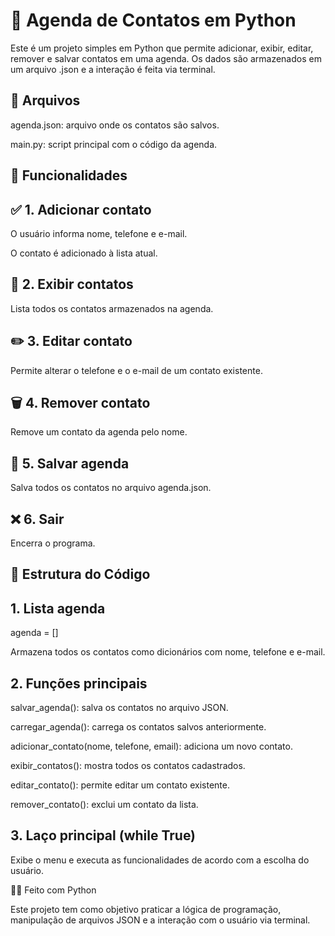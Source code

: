 # 📆 Agenda de Contatos em Python

Este é um projeto simples em Python que permite adicionar, exibir, editar, remover e salvar contatos em uma agenda. Os dados são armazenados em um arquivo .json e a interação é feita via terminal.

## 📁 Arquivos

agenda.json: arquivo onde os contatos são salvos.

main.py: script principal com o código da agenda.

## 📌 Funcionalidades

## ✅ 1. Adicionar contato

O usuário informa nome, telefone e e-mail.

O contato é adicionado à lista atual.

## 📆 2. Exibir contatos

Lista todos os contatos armazenados na agenda.

## ✏️ 3. Editar contato

Permite alterar o telefone e o e-mail de um contato existente.

## 🗑 4. Remover contato

Remove um contato da agenda pelo nome.

## 📅 5. Salvar agenda

Salva todos os contatos no arquivo agenda.json.

## ❌ 6. Sair

Encerra o programa.

## 📂 Estrutura do Código

## 1. Lista agenda

agenda = []

Armazena todos os contatos como dicionários com nome, telefone e e-mail.

## 2. Funções principais

salvar_agenda(): salva os contatos no arquivo JSON.

carregar_agenda(): carrega os contatos salvos anteriormente.

adicionar_contato(nome, telefone, email): adiciona um novo contato.

exibir_contatos(): mostra todos os contatos cadastrados.

editar_contato(): permite editar um contato existente.

remover_contato(): exclui um contato da lista.

## 3. Laço principal (while True)

Exibe o menu e executa as funcionalidades de acordo com a escolha do usuário.

🧑‍💻 Feito com Python

Este projeto tem como objetivo praticar a lógica de programação, manipulação de arquivos JSON e a interação com o usuário via terminal.

